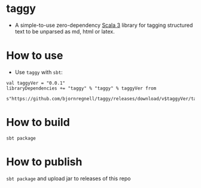 # taggy
* A simple-to-use zero-dependency [Scala 3](https://docs.scala-lang.org/scala3/new-in-scala3.html) library for tagging structured text to be unparsed as md, html or latex.

# How to use

* Use `taggy` with `sbt`: 
```
val taggyVer = "0.0.1"
libraryDependencies += "taggy" % "taggy" % taggyVer from 
  s"https://github.com/bjornregnell/taggy/releases/download/v$taggyVer/taggy_3-$tabbyVer.jar"
```

# How to build

`sbt package`

# How to publish

`sbt package` and upload jar to releases of this repo